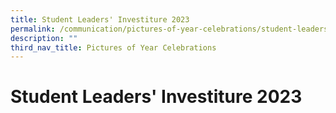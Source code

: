 ```yaml
---
title: Student Leaders' Investiture 2023
permalink: /communication/pictures-of-year-celebrations/student-leaders-investiture-2023/
description: ""
third_nav_title: Pictures of Year Celebrations
---
```

# **Student Leaders' Investiture 2023**